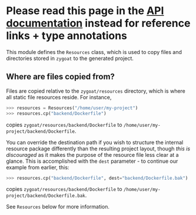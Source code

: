 # Please read this page in the [API documentation](https://) instead for reference links + type annotations

This module defines the `Resources` class, which is used to copy files and directories stored in `zygoat` to the generated project.

## Where are files copied from?

Files are copied relative to the `zygoat/resources` directory, which is where all static file resources reside. For instance,

```py
>>> resources = Resources("/home/user/my-project")
>>> resources.cp("backend/Dockerfile")
```

copies `zygoat/resources/backend/Dockerfile` to `/home/user/my-project/backend/Dockerfile`.

You can override the destination path if you wish to structure the internal resource package differently than the resulting project layout, though _this is discouraged_ as it makes the purpose of the resource file less clear at a glance. This is accomplished with the `dest` parameter - to continue our example from earlier, this:

```py
>>> resources.cp("backend/Dockerfile", dest="backend/Dockerfile.bak")
```

copies `zygoat/resources/backend/Dockerfile` to `/home/user/my-project/backend/Dockerfile.bak`.

See `Resources` below for more information.
